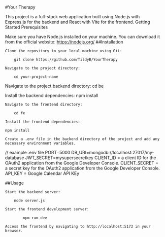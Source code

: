 #Your Therapy

This project is a full-stack web application built using Node.js with Express.js for the backend and React with Vite for the frontend.
Getting Started
Prerequisites

Make sure you have Node.js installed on your machine. You can download it from the official website: https://nodejs.org/
##Installation

    Clone the repository to your local machine using Git:

        git clone https://github.com/TildyB/YourTherapy

    Navigate to the project directory:

        cd your-project-name

    

 Navigate to the project backend directory:
    cd be

Install the backend dependencies:
    npm install

    Navigate to the frontend directory:

        cd fe

    Install the frontend dependencies:

    npm install

    Create a .env file in the backend directory of the project and add any necessary environment variables.

// example .env file
PORT=5000
DB_URI=mongodb://localhost:27017/my-database
JWT_SECRET=mysupersecretkey
CLIENT_ID = a client ID for the OAuth2 application from the Google Developer Console.
CLIENT_SECRET = a secret key for the OAuth2 application from the Google Developer Console.
API_KEY = Google Calendar API KEy

##Usage

    Start the backend server:

        node server.js

    Start the frontend development server:

            npm run dev

    Access the frontend by navigating to http://localhost:5173 in your browser.
